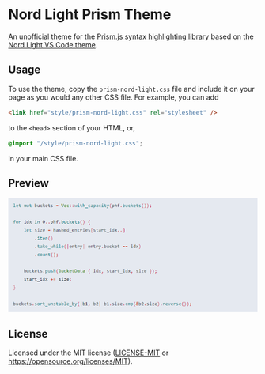 # Nord Light Prism Theme

An unofficial theme for the [Prism.js syntax highlighting library](https://prismjs.com/) based on the [Nord Light VS Code theme](https://github.com/huytd/vscode-nord-light).

## Usage

To use the theme, copy the `prism-nord-light.css` file and include it on your page as you would any other CSS file. For example,
you can add

```html
<link href="style/prism-nord-light.css" rel="stylesheet" />
```

to the `<head>` section of your HTML, or,

```css
@import "/style/prism-nord-light.css";
```

in your main CSS file.

## Preview

![](https://github.com/dtrifuno/nord-light-prism-theme/blob/main/demo.png?raw=true)

## License

Licensed under the MIT license ([LICENSE-MIT](https://raw.githubusercontent.com/dtrifuno/nord-light-prism-theme/main/LICENSE-MIT) or <https://opensource.org/licenses/MIT>).
